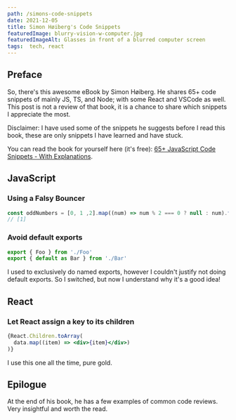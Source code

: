 ```yaml
---
path: /simons-code-snippets
date: 2021-12-05
title: Simon Høiberg's Code Snippets
featuredImage: blurry-vision-w-computer.jpg
featuredImageAlt: Glasses in front of a blurred computer screen
tags:  tech, react
---
```


## Preface
So, there's this awesome eBook by Simon Høiberg. He shares 65+ code snippets of mainly JS, TS, and Node; with some React and VSCode as well. This post is not a review of that book, it is a chance to share which snippets I appreciate the most.

Disclaimer: I have used some of the snippets he suggests before I read this book, these are only snippets I have learned and have stuck.

You can read the book for yourself here (it's free): [65+ JavaScript Code Snippets - With Explanations](https://simonhoiberg.com/ebooks/65-code-snippets-with-explanations).

## JavaScript
### Using a Falsy Bouncer
```js
const oddNumbers = [0, 1 ,2].map((num) => num % 2 === 0 ? null : num).filter(Boolean)
// [1]
```

### Avoid default exports
```js
export { Foo } from './Foo'
export { default as Bar } from './Bar'
```
I used to exclusively do named exports, however I couldn't justify not doing default exports. So I switched, but now I understand why it's a good idea!

## React
### Let React assign a key to its children
```jsx
{React.Children.toArray(
  data.map((item) => <div>{item}</div>)
)}
```
I use this one all the time, pure gold.

## Epilogue
At the end of his book, he has a few examples of common code reviews. Very insightful and worth the read.